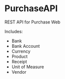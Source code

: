 # PurchaseAPI
REST API for Purchase Web

Includes:
- Bank
- Bank Account
- Currency
- Product
- Receipt
- Unit of Measure
- Vendor
